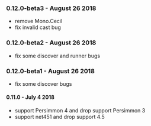 ### 0.12.0-beta3 - August 26 2018
- remove Mono.Cecil
- fix invalid cast bug

### 0.12.0-beta2 - August 26 2018
- fix some discover and runner bugs

### 0.12.0-beta1 - August 26 2018
- fix some discover bugs

#### 0.11.0 - July 4 2018
- support Persimmon 4 and drop support Persimmon 3
- support net451 and drop support 4.5
